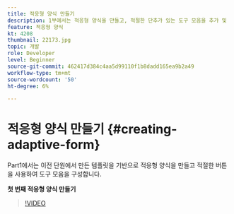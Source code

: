 ```yaml
---
title: 적응형 양식 만들기
description: 1부에서는 적응형 양식을 만들고, 적절한 단추가 있는 도구 모음을 추가 및 구성합니다.
feature: 적응형 양식
kt: 4208
thumbnail: 22173.jpg
topic: 개발
role: Developer
level: Beginner
source-git-commit: 462417d384c4aa5d99110f1b8dadd165ea9b2a49
workflow-type: tm+mt
source-wordcount: '50'
ht-degree: 6%

---
```



# 적응형 양식 만들기 {#creating-adaptive-form}

Part1에서는 이전 단원에서 만든 템플릿을 기반으로 적응형 양식을 만들고 적절한 버튼을 사용하여 도구 모음을 구성합니다.

**첫 번째 적응형 양식 만들기**

>[!VIDEO](https://video.tv.adobe.com/v/22173/quality=9)
